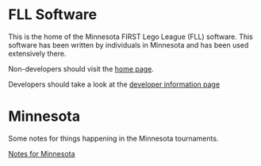 FLL Software
============
This is the home of the Minnesota FIRST Lego League (FLL) software. This software has been written by individuals in Minnesota and has been used extensively there.

Non-developers should visit the [home page](https://jpschewe.github.io/fll-sw/).

Developers should take a look at the [developer information page](src/main/documentation/developer/DeveloperInformation.md)

Minnesota
=========

Some notes for things happening in the Minnesota tournaments.

[Notes for Minnesota](docs/MinnesotaNotes.md)
